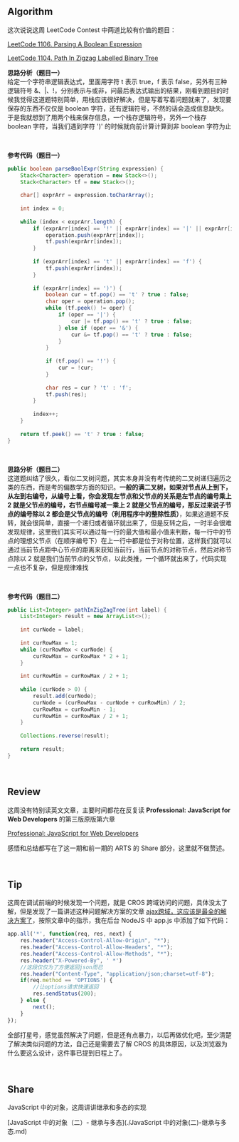 ## Algorithm
这次说说这周 LeetCode Contest 中两道比较有价值的题目：

[LeetCode 1106. Parsing A Boolean Expression](https://leetcode.com/problems/parsing-a-boolean-expression/)

[LeetCode 1104. Path In Zigzag Labelled Binary Tree](https://leetcode.com/problems/path-in-zigzag-labelled-binary-tree/)

**思路分析（题目一）**<br>
给定一个字符串逻辑表达式，里面用字符 t 表示 true，f 表示 false，另外有三种逻辑符号 &、|、!，分别表示与或非，问最后表达式输出的结果，刚看到题目的时候我觉得这道题特别简单，用栈应该很好解决，但是写着写着问题就来了，发现要保存的东西不仅仅是 boolean 字符，还有逻辑符号，不然的话会造成信息缺失。于是我就想到了用两个栈来保存信息，一个栈存逻辑符号，另外一个栈存 boolean 字符，当我们遇到字符 ')' 的时候就向前计算计算到非 boolean 字符为止

<br>

**参考代码（题目一）**
```java
public boolean parseBoolExpr(String expression) {
    Stack<Character> operation = new Stack<>();
    Stack<Character> tf = new Stack<>();
    
    char[] exprArr = expression.toCharArray();
    
    int index = 0;
    
    while (index < exprArr.length) {
        if (exprArr[index] == '!' || exprArr[index] == '|' || exprArr[index] == '&') {
            operation.push(exprArr[index]);
            tf.push(exprArr[index]);
        }
        
        if (exprArr[index] == 't' || exprArr[index] == 'f') {
            tf.push(exprArr[index]);
        }
        
        if (exprArr[index] == ')') {
            boolean cur = tf.pop() == 't' ? true : false;
            char oper = operation.pop();
            while (tf.peek() != oper) {
                if (oper == '|') {
                    cur |= tf.pop() == 't' ? true : false;
                } else if (oper == '&') {
                    cur &= tf.pop() == 't' ? true : false;
                }
            }
            
            if (tf.pop() == '!') {
                cur = !cur;
            }
            
            char res = cur ? 't' : 'f';
            tf.push(res);
        }
        
        index++;
    }
    
    return tf.peek() == 't' ? true : false;
}
```

<br>

**思路分析（题目二）**<br>
这道题纠结了很久，看似二叉树问题，其实本身并没有考传统的二叉树递归遍历之类的东西，而是考的偏数学方面的知识。**一般的满二叉树，如果对节点从上到下，从左到右编号，从编号上看，你会发现左节点和父节点的关系是左节点的编号乘上 2 就是父节点的编号，右节点编号减一乘上 2 就是父节点的编号，那反过来说子节点的编号除以 2 都会是父节点的编号（利用程序中的整除性质）**，如果这道题不反转，就会很简单，直接一个递归或者循环就出来了，但是反转之后，一时半会很难发现规律，这里我们其实可以通过每一行的最大值和最小值来判断，每一行中的节点的理想父节点（在顺序编号下）在上一行中都是位于对称位置，这样我们就可以通过当前节点距中心节点的距离来获知当前行，当前节点的对称节点，然后对称节点除以 2 就是我们当前节点的父节点，以此类推，一个循环就出来了，代码实现一点也不复杂，但是规律难找

<br>

**参考代码（题目二）**
```java
public List<Integer> pathInZigZagTree(int label) {
    List<Integer> result = new ArrayList<>();
    
    int curNode = label;
    
    int curRowMax = 1;
    while (curRowMax < curNode) {
        curRowMax = curRowMax * 2 + 1;
    }
    
    int curRowMin = curRowMax / 2 + 1;
    
    while (curNode > 0) {
        result.add(curNode);
        curNode = (curRowMax - curNode + curRowMin) / 2;
        curRowMax = curRowMin - 1;
        curRowMin = curRowMax / 2 + 1;
    }
    
    Collections.reverse(result);
    
    return result;
}
```

<br>


## Review
这周没有特别读英文文章，主要时间都花在反复读 **Professional: JavaScript for Web Developers** 的第三版原版第六章<br>

[Professional: JavaScript for Web Developers](http://www.myedocs.com/onlinefiles/ebooks/Professional%20JavaScript%20for%20Web%20Developers,%203rd%20Edition.pdf)

感悟和总结都写在了这一期和前一期的 ARTS 的 Share 部分，这里就不做赘述。

<br>


## Tip
这周在调试前端的时候发现一个问题，就是 CROS 跨域访问的问题，具体没太了解，但是发现了一篇讲述这种问题解决方案的文章
[ajax跨域，这应该是最全的解决方案了](https://dailc.github.io/2017/03/22/ajaxCrossDomainSolution.html)，按照文章中的指示，我在后台 NodeJS 中 app.js 中添加了如下代码：

```javascript
app.all('*', function(req, res, next) {
    res.header("Access-Control-Allow-Origin", "*");
    res.header("Access-Control-Allow-Headers", "*");
    res.header("Access-Control-Allow-Methods", "*");
    res.header("X-Powered-By", ' *')
    //这段仅仅为了方便返回json而已
    res.header("Content-Type", "application/json;charset=utf-8");
    if(req.method == 'OPTIONS') {
        //让options请求快速返回
        res.sendStatus(200); 
    } else { 
        next(); 
    }
});
```
全部打星号，感觉虽然解决了问题，但是还有点暴力，以后再做优化吧，至少清楚了解决类似问题的方法，自己还是需要去了解 CROS 的具体原因，以及浏览器为什么要这么设计，这件事已提到日程上了。


<br>

## Share
JavaScript 中的对象，这周讲讲继承和多态的实现

[JavaScript 中的对象（二）- 继承与多态](./JavaScript 中的对象(二)-继承与多态.md)
